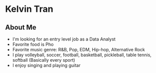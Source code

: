 # Kelvin Tran

## About Me
- I'm looking for an entry level job as a Data Analyst
- Favorite food is Pho
- Favorite music genre: R&B, Pop, EDM, Hip-hop, Alternative Rock
- I play volleyball, soccer, football, basketball, pickleball, table tennis, softball (Basically every sport) 
- I enjoy singing and playing guitar 
